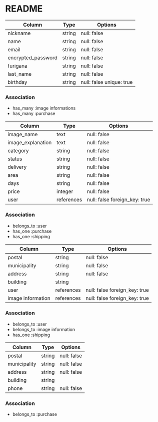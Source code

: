 # README

<!-- userテーブル   -->

| Column             | Type   | Options    |
|--------------------|--------|-------------|
| nickname           | string | null: false |
| name               | string | null: false |
| email              | string | null: false |
| encrypted_password | string | null: false |
| furigana           | string | null: false |
| last_name          | string | null: false |
| birthday           | string | null: false unique: true|


### Association

- has_many :image informations
- has_many :purchase

<!-- image_informationテーブル   -->

| Column             | Type   | Options     |
|--------------------|--------|-------------|
| image_name         | text   | null: false |
| image_explanation  | text   | null: false |
| category           | string | null: false |
| status             | string | null: false |
| delivery           | string | null: false |
| area               | string | null: false |
| days               | string | null: false |
| price              | integer| null: false |
| user               | references | null: false foreign_key: true |

### Association

- belongs_to :user
- has_one    :purchase
- has_one    :shipping

<!-- purchaseテーブル   -->

| Column             | Type   | Options     |
|--------------------|--------|-------------|
| postal             | string | null: false |
| municipality       | string | null: false |
| address            | string | null: false |
| building           | string |
| user               | references | null: false foreign_key: true |
| image information  | references | null: false foreign_key: true |

### Association

- belongs_to :user
- belongs_to :image information
- has_one    :shipping

<!-- shippingテーブル   -->

| Column             | Type   | Options     |
|--------------------|--------|-------------|
| postal             | string | null: false |
| municipality       | string | null: false |
| address            | string | null: false |
| building           | string |
| phone              | string | null: false |

### Association

- belongs_to :purchase